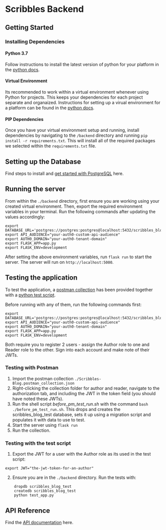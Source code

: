 # Scribbles Backend

## Getting Started

### Installing Dependencies

#### Python 3.7

Follow instructions to install the latest version of python for your platform in the [python docs](https://docs.python.org/3/using/unix.html#getting-and-installing-the-latest-version-of-python).

#### Virtual Environment

Its recommended to work within a virtual environment whenever using Python for projects. This keeps your dependencies for each project separate and organaized. Instructions for setting up a virual environment for a platform can be found in the [python docs](https://packaging.python.org/guides/installing-using-pip-and-virtual-environments/).

#### PIP Dependencies

Once you have your virtual environment setup and running, install dependencies by navigating to the `/backend` directory and running `pip install -r requirements.txt`. This will install all of the required packages we selected within the `requirements.txt` file.

## Setting up the Database

Find steps to install and [get started with PostgreSQL](https://www.postgresqltutorial.com/install-postgresql/) here.

## Running the server

From within the `./backend` directory, first ensure you are working using your created virtual environment. Then, export the required environment variables in your terminal. Run the following commands after updating the values accordingly:

```
export DATABASE_URL='postgres://postgres:postgres@localhost:5432/scribbles_blog'
export API_AUDIENCE="your-auth0-custom-api-audience"
export AUTH0_DOMAIN="your-auth0-tenant-domain"
export FLASK_APP=app.py
export FLASK_ENV=development
```

After setting the above environment variables, run `flask run` to start the server. The server will run on `http://localhost:5000`.

## Testing the application

To test the application, a [postman collection](./Scribbles-Blog.postman_collection.json) has been provided together with a [python test script](./test_app.py).

Before running with any of them, run the following commands first:

```
export DATABASE_URL='postgres://postgres:postgres@localhost:5432/scribbles_blog_test'
export API_AUDIENCE="your-auth0-custom-api-audience"
export AUTH0_DOMAIN="your-auth0-tenant-domain"
export FLASK_APP=app.py
export FLASK_ENV=development
```

Both require you to register 2 users - assign the Author role to one and Reader role to the other. Sign into each account and make note of their JWTs.

### Testing with Postman

1. Import the postman collection `./Scribbles-Blog.postman_collection.json`
2. Right-clicking the collection folder for author and reader, navigate to the authorization tab, and including the JWT in the token field (you should have noted these JWTs).
3. Run the shell script _before_pm_test_run.sh_ with the command
   `bash ./before_pm_test_run.sh`. This drops and creates the scribbles_blog_test database, sets it up using a migration script and populates it with data to use to test.
4. Start the server using `flask run`
5. Run the collection.

### Testing with the test script

1. Export the JWT for a user with the Author role as its used in the test script:

```
export JWT="the-jwt-token-for-an-author"
```

2. Ensure you are in the `./backend` directory. Run the tests with:

```
    dropdb scribbles_blog_test
    createdb scribbles_blog_test
    python test_app.py
```

## API Reference

Find the [API documentation](https://araniera.stoplight.io/docs/scribbles-blog/reference/Scribbles.v1.yaml) here.
